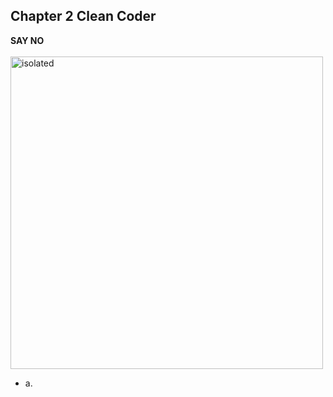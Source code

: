 ## Chapter 2 Clean Coder 
**SAY NO**
<br/><br/>
<img src="https://user-images.githubusercontent.com/104380209/165762337-1760f0d2-4910-4b6c-8db5-fcf60f1c3a40.PNG" alt="isolated" width="500"/>
- a.
